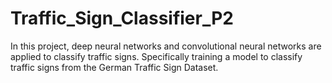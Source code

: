 # Traffic_Sign_Classifier_P2
In this project, deep neural networks and convolutional neural networks are applied to classify traffic signs. Specifically training a model to classify traffic signs from the German Traffic Sign Dataset.
